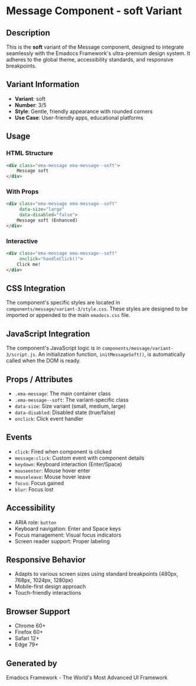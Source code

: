 # Message Component - soft Variant

## Description
This is the **soft** variant of the Message component, designed to integrate seamlessly with the Emadocs Framework's ultra-premium design system. It adheres to the global theme, accessibility standards, and responsive breakpoints.

## Variant Information
- **Variant**: soft
- **Number**: 3/5
- **Style**: Gentle, friendly appearance with rounded corners
- **Use Case**: User-friendly apps, educational platforms

## Usage

### HTML Structure
```html
<div class="ema-message ema-message--soft">
    Message soft
</div>
```

### With Props
```html
<div class="ema-message ema-message--soft" 
     data-size="large" 
     data-disabled="false">
    Message soft (Enhanced)
</div>
```

### Interactive
```html
<div class="ema-message ema-message--soft" 
     onclick="handleClick()">
    Click me!
</div>
```

## CSS Integration
The component's specific styles are located in `components/message/variant-3/style.css`. These styles are designed to be imported or appended to the main `emadocs.css` file.

## JavaScript Integration
The component's JavaScript logic is in `components/message/variant-3/script.js`. An initialization function, `initMessageSoft()`, is automatically called when the DOM is ready.

## Props / Attributes
- `.ema-message`: The main container class
- `.ema-message--soft`: The variant-specific class
- `data-size`: Size variant (small, medium, large)
- `data-disabled`: Disabled state (true/false)
- `onclick`: Click event handler

## Events
- `click`: Fired when component is clicked
- `message:click`: Custom event with component details
- `keydown`: Keyboard interaction (Enter/Space)
- `mouseenter`: Mouse hover enter
- `mouseleave`: Mouse hover leave
- `focus`: Focus gained
- `blur`: Focus lost

## Accessibility
- ARIA role: `button`
- Keyboard navigation: Enter and Space keys
- Focus management: Visual focus indicators
- Screen reader support: Proper labeling

## Responsive Behavior
- Adapts to various screen sizes using standard breakpoints (480px, 768px, 1024px, 1280px)
- Mobile-first design approach
- Touch-friendly interactions

## Browser Support
- Chrome 60+
- Firefox 60+
- Safari 12+
- Edge 79+

## Generated by
Emadocs Framework - The World's Most Advanced UI Framework
